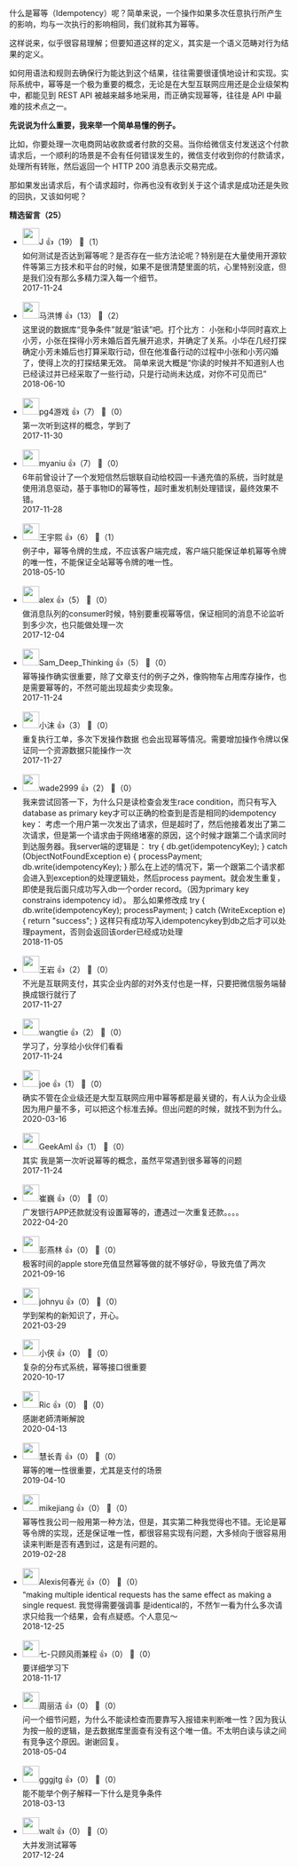 什么是幂等（Idempotency）呢？简单来说，一个操作如果多次任意执行所产生的影响，均与一次执行的影响相同，我们就称其为幂等。

这样说来，似乎很容易理解；但要知道这样的定义，其实是一个语义范畴对行为结果的定义。

如何用语法和规则去确保行为能达到这个结果，往往需要很谨慎地设计和实现。实际系统中，幂等是一个极为重要的概念，无论是在大型互联网应用还是企业级架构中，都能见到 REST API 被越来越多地采用，而正确实现幂等，往往是 API 中最难的技术点之一。

**先说说为什么重要，我来举一个简单易懂的例子。**

比如，你要处理一次电商网站收款或者付款的交易。当你给微信支付发送这个付款请求后，一个顺利的场景是不会有任何错误发生的，微信支付收到你的付款请求，处理所有转账，然后返回一个 HTTP 200 消息表示交易完成。

那如果发出请求后，有个请求超时，你再也没有收到关于这个请求是成功还是失败的回执，又该如何呢？
<div><strong>精选留言（25）</strong></div><ul>
<li><img src="https://static001.geekbang.org/account/avatar/00/0f/4c/b3/931dcd9e.jpg" width="30px"><span>J</span> 👍（19） 💬（1）<div>如何测试是否达到幂等呢？是否存在一些方法论呢？特别是在大量使用开源软件等第三方技术和平台的时候，如果不是很清楚里面的坑，心里特别没底，但是我们没有那么多精力深入每一个细节。</div>2017-11-24</li><br/><li><img src="https://static001.geekbang.org/account/avatar/00/0f/91/b8/bff364f1.jpg" width="30px"><span>马洪博</span> 👍（13） 💬（2）<div>这里说的数据库“竞争条件”就是“脏读”吧。打个比方：
小张和小华同时喜欢上小芳，小张在探得小芳未婚后首先展开追求，并确定了关系。小华在几经打探确定小芳未婚后也打算采取行动，但在他准备行动的过程中小张和小芳闪婚了，使得上次的打探结果无效。
简单来说大概是“你读的时候并不知道别人也已经读过并已经采取了一些行动，只是行动尚未达成，对你不可见而已”</div>2018-06-10</li><br/><li><img src="https://static001.geekbang.org/account/avatar/00/0f/8a/e4/ef9d89ef.jpg" width="30px"><span>pg4游戏</span> 👍（7） 💬（0）<div>第一次听到这样的概念，学到了</div>2017-11-30</li><br/><li><img src="https://static001.geekbang.org/account/avatar/00/0f/5e/31/1a41485b.jpg" width="30px"><span>myaniu</span> 👍（7） 💬（0）<div>6年前曾设计了一个发短信然后银联自动给校园一卡通充值的系统，当时就是使用消息驱动，基于事物ID的幂等性，超时重发机制处理错误，最终效果不错。</div>2017-11-28</li><br/><li><img src="https://static001.geekbang.org/account/avatar/00/11/2d/25/e3200069.jpg" width="30px"><span>王宇熙</span> 👍（6） 💬（1）<div>例子中，幂等令牌的生成，不应该客户端完成，客户端只能保证单机幂等令牌的唯一性，不能保证全站幂等令牌的唯一性。</div>2018-05-10</li><br/><li><img src="http://thirdwx.qlogo.cn/mmopen/vi_32/Q0j4TwGTfTI98sVPqp4B5YJU8Piao6ic4KeiaDGU0jMUrAqlNaUR4APfWMxkkNUA59O7z11sVQRg95gt3Mb6KTXIA/132" width="30px"><span>alex</span> 👍（5） 💬（0）<div>做消息队列的consumer时候，特别要重视幂等信，保证相同的消息不论监听到多少次，也只能做处理一次</div>2017-12-04</li><br/><li><img src="https://static001.geekbang.org/account/avatar/00/0f/46/c0/106d98e7.jpg" width="30px"><span>Sam_Deep_Thinking</span> 👍（5） 💬（0）<div>幂等操作确实很重要，除了文章支付的例子之外，像购物车占用库存操作，也是需要幂等的，不然可能出现超卖少卖现象。</div>2017-11-24</li><br/><li><img src="https://static001.geekbang.org/account/avatar/00/0f/46/11/1cf8c174.jpg" width="30px"><span>小沫</span> 👍（3） 💬（0）<div>重复执行工单，多次下发操作数据 也会出现幂等情况。需要增加操作令牌以保证同一个资源数据只能操作一次</div>2017-11-27</li><br/><li><img src="https://static001.geekbang.org/account/avatar/00/13/39/35/c06915f2.jpg" width="30px"><span>wade2999</span> 👍（2） 💬（0）<div>我来尝试回答一下，为什么只是读检查会发生race condition，而只有写入database as primary key才可以正确的检查到是否是相同的idempotency key：
考虑一个用户第一次发出了请求，但是超时了，然后他接着发出了第二次请求，但是第一个请求由于网络堵塞的原因，这个时候才跟第二个请求同时到达服务器。我server端的逻辑是：
try {
db.get(idempotencyKey);
} catch (ObjectNotFoundException e) {
processPayment;
db.write(idempotencyKey);
}
那么在上述的情况下，第一个跟第二个请求都会进入到exception的处理逻辑处，然后process payment。就会发生重复，即使是我后面只成功写入db一个order record。（因为primary key constrains idempotency id）。
那么如果修改成
try {
db.write(idempotencyKey);
processPayment;
} catch (WriteException e) {
return &quot;success&quot;;
}
这样只有成功写入idempotencykey到db之后才可以处理payment，否则会返回该order已经成功处理
</div>2018-11-05</li><br/><li><img src="https://static001.geekbang.org/account/avatar/00/0f/77/7a/abb7bfe3.jpg" width="30px"><span>王岩</span> 👍（2） 💬（0）<div>不光是互联网支付，其实企业内部的对外支付也是一样，只要把微信服务端替换成银行就行了</div>2017-11-27</li><br/><li><img src="https://static001.geekbang.org/account/avatar/00/0f/61/50/7cc02851.jpg" width="30px"><span>wangtie</span> 👍（2） 💬（0）<div>学习了，分享给小伙伴们看看</div>2017-11-24</li><br/><li><img src="https://static001.geekbang.org/account/avatar/00/0f/fc/8f/33d834a3.jpg" width="30px"><span>joe</span> 👍（1） 💬（0）<div>确实不管在企业级还是大型互联网应用中幂等都是最关键的，有人认为企业级因为用户量不多，可以把这个标准去掉。但出问题的时候，就找不到为什么。</div>2020-03-16</li><br/><li><img src="https://static001.geekbang.org/account/avatar/00/0f/55/e6/87197b10.jpg" width="30px"><span>GeekAmI</span> 👍（1） 💬（0）<div>其实  我是第一次听说幂等的概念，虽然平常遇到很多幂等的问题</div>2017-11-24</li><br/><li><img src="https://static001.geekbang.org/account/avatar/00/12/2c/9d/cc150980.jpg" width="30px"><span>崔巍</span> 👍（0） 💬（0）<div>广发银行APP还款就没有设置幂等的，遭遇过一次重复还款。。。。</div>2022-04-20</li><br/><li><img src="https://static001.geekbang.org/account/avatar/00/0f/97/ac/458659d7.jpg" width="30px"><span>彭燕林</span> 👍（0） 💬（0）<div>极客时间的apple store充值显然幂等做的就不够好😝，导致充值了两次</div>2021-09-16</li><br/><li><img src="https://thirdwx.qlogo.cn/mmopen/vi_32/vx7BK9qZItiblXXoIpOhxd0m248xgvybowD2BBRvzZ4VwPL6aF1XkZ5OaWNjKqiciabgPfLdqmBtFvHszTgOuPiadQ/132" width="30px"><span>johnyu</span> 👍（0） 💬（0）<div>学到架构的新知识了，开心。</div>2021-03-29</li><br/><li><img src="https://static001.geekbang.org/account/avatar/00/0f/f2/21/00600713.jpg" width="30px"><span>小侠</span> 👍（0） 💬（0）<div>复杂的分布式系统，幂等接口很重要</div>2020-10-17</li><br/><li><img src="https://static001.geekbang.org/account/avatar/00/1d/40/50/a960f038.jpg" width="30px"><span>Ric</span> 👍（0） 💬（0）<div>感謝老師清晰解說</div>2020-04-13</li><br/><li><img src="https://static001.geekbang.org/account/avatar/00/10/91/a8/b8e2ae30.jpg" width="30px"><span>慧长青</span> 👍（0） 💬（0）<div>幂等的唯一性很重要，尤其是支付的场景</div>2019-04-10</li><br/><li><img src="https://static001.geekbang.org/account/avatar/00/15/4d/7a/106c3745.jpg" width="30px"><span>mikejiang</span> 👍（0） 💬（0）<div>幂等性我公司一般用第一种方法，但是，其实第二种我觉得也不错。无论是幂等令牌的实现，还是保证唯一性，都很容易实现有问题，大多倾向于很容易用读来判断是否有遇到过，这是有问题的。</div>2019-02-28</li><br/><li><img src="https://static001.geekbang.org/account/avatar/00/12/05/dd/b201cf13.jpg" width="30px"><span>Alexis何春光</span> 👍（0） 💬（0）<div>“making multiple identical requests has the same effect as making a single request. 我觉得需要强调事 是identical的，不然乍一看为什么多次请求只给我一个结果，会有点疑惑。个人意见～</div>2018-12-25</li><br/><li><img src="https://static001.geekbang.org/account/avatar/00/12/72/47/dd30eac6.jpg" width="30px"><span>七-只顾风雨兼程</span> 👍（0） 💬（0）<div>要详细学习下</div>2018-11-17</li><br/><li><img src="https://static001.geekbang.org/account/avatar/00/10/9f/0f/c0b4b2c3.jpg" width="30px"><span>周丽洁</span> 👍（0） 💬（0）<div>问一个细节问题，为什么不能读检查而要靠写入报错来判断唯一性？因为我认为按一般的逻辑，是去数据库里面查有没有这个唯一值。不太明白读与读之间有竞争这个原因。谢谢回复。</div>2018-05-04</li><br/><li><img src="" width="30px"><span>gggjtg</span> 👍（0） 💬（0）<div>能不能举个例子解释一下什么是竞争条件</div>2018-03-13</li><br/><li><img src="https://static001.geekbang.org/account/avatar/00/0f/dd/c8/3f100905.jpg" width="30px"><span>walt</span> 👍（0） 💬（0）<div>大并发测试幂等</div>2017-12-24</li><br/>
</ul>